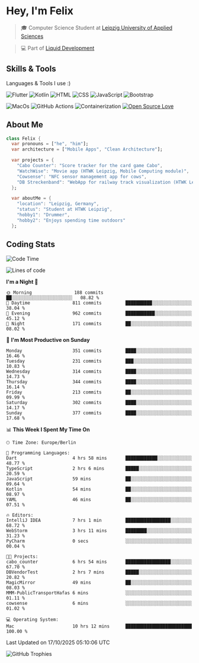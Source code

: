 # Hey, I'm Felix 
<!--
[![GitHub followers](https://img.shields.io/github/followers/flixcoo?style=social)](https://github.com/flixcoo)
[![GitHub stars](https://img.shields.io/github/stars/flixcoo?style=social)](https://github.com/flixcoo)
-->

> 🎓 Computer Science Student at [Leipzig University of Applied Sciences](https://htwk-leipzig.de)

>  💻 Part of [Liquid Development](https://github.com/LiquidDevelopmentDE)

<!-- ![Felix's GitHub stats](https://github-readme-stats.vercel.app/api?username=flixcoo&show_icons=true&theme=radical) -->
## Skills & Tools
Languages & Tools I use :)

![Flutter](https://img.shields.io/badge/Multi--Platform-Flutter-informational?style=flat&color=027DFD&logo=flutter&logoColor=027DFD)
![Kotlin](https://img.shields.io/badge/Android-Kotlin-informational?style=flat&color=7F52FF&logo=kotlin&logoColor=7F52FF)
![HTML](https://img.shields.io/badge/Web-HTML5-informational?style=flat&color=E34F26&logo=html5&logoColor=E34F26)
![CSS](https://img.shields.io/badge/Web-CSS3-informational?style=flat&color=F43059&logo=css&logoColor=F43059)
![JavaScript](https://img.shields.io/badge/Web-JavaScript-informational?style=flat&logo=javascript&color=F7DF1E)
![Bootstrap](https://img.shields.io/badge/Web-Bootstrap_5-informational?style=flat&color=7952B3&logo=bootstrap&logoColor=7952B3)

![MacOs](https://img.shields.io/badge/System-MacOS-informational?style=flat&logo=apple&logoColor=FFFFFF&color=222)
![GitHub Actions](https://img.shields.io/badge/CI/CD-GitHub_Actions-informational?style=flat&color=DD5D20&logo=github-actions&logoColor=DD5D20)
![Containerization](https://img.shields.io/badge/Containerization-Docker-informational?style=flat&color=2496ED&logo=docker&logoColor=2496ED)
[![Open Source Love](https://badges.frapsoft.com/os/v1/open-source.svg?v=102)](https://github.com/ellerbrock/open-source-badge/)

## About Me

```dart
class Felix {
  var pronouns = ["he", "him"];
  var architecture = ["Mobile Apps", "Clean Architecture"];

  var projects = {
    "Cabo Counter": "Score tracker for the card game Cabo",
    "WatchWise": "Movie app (HTWK Leipzig, Mobile Computing module)",
    "Cowsense": "NFC sensor management app for cows",
    "DB Streckenband": "WebApp for railway track visualization (HTWK Leipzig, Software Project module)"
  };

  var aboutMe = {
    "location": "Leipzig, Germany",
    "status": "Student at HTWK Leipzig",
    "hobby1": "Drummer",
    "hobby2": "Enjoys spending time outdoors"
  };
```

## Coding Stats
<!--START_SECTION:waka-->
![Code Time](http://img.shields.io/badge/Code%20Time-331%20hrs%2037%20mins-blue)

![Lines of code](https://img.shields.io/badge/From%20Hello%20World%20I%27ve%20Written-291.6%20thousand%20lines%20of%20code-blue)

**I'm a Night 🦉** 

```text
🌞 Morning                188 commits         ██░░░░░░░░░░░░░░░░░░░░░░░   08.82 % 
🌆 Daytime                811 commits         ██████████░░░░░░░░░░░░░░░   38.04 % 
🌃 Evening                962 commits         ███████████░░░░░░░░░░░░░░   45.12 % 
🌙 Night                  171 commits         ██░░░░░░░░░░░░░░░░░░░░░░░   08.02 % 
```
📅 **I'm Most Productive on Sunday** 

```text
Monday                   351 commits         ████░░░░░░░░░░░░░░░░░░░░░   16.46 % 
Tuesday                  231 commits         ███░░░░░░░░░░░░░░░░░░░░░░   10.83 % 
Wednesday                314 commits         ████░░░░░░░░░░░░░░░░░░░░░   14.73 % 
Thursday                 344 commits         ████░░░░░░░░░░░░░░░░░░░░░   16.14 % 
Friday                   213 commits         ██░░░░░░░░░░░░░░░░░░░░░░░   09.99 % 
Saturday                 302 commits         ████░░░░░░░░░░░░░░░░░░░░░   14.17 % 
Sunday                   377 commits         ████░░░░░░░░░░░░░░░░░░░░░   17.68 % 
```


📊 **This Week I Spent My Time On** 

```text
🕑︎ Time Zone: Europe/Berlin

💬 Programming Languages: 
Dart                     4 hrs 58 mins       ████████████░░░░░░░░░░░░░   48.77 % 
TypeScript               2 hrs 6 mins        █████░░░░░░░░░░░░░░░░░░░░   20.59 % 
JavaScript               59 mins             ██░░░░░░░░░░░░░░░░░░░░░░░   09.64 % 
Kotlin                   54 mins             ██░░░░░░░░░░░░░░░░░░░░░░░   08.97 % 
YAML                     46 mins             ██░░░░░░░░░░░░░░░░░░░░░░░   07.51 % 

🔥 Editors: 
IntelliJ IDEA            7 hrs 1 min         █████████████████░░░░░░░░   68.72 % 
WebStorm                 3 hrs 11 mins       ████████░░░░░░░░░░░░░░░░░   31.23 % 
PyCharm                  0 secs              ░░░░░░░░░░░░░░░░░░░░░░░░░   00.04 % 

🐱‍💻 Projects: 
cabo_counter             6 hrs 54 mins       █████████████████░░░░░░░░   67.70 % 
DBVendorTest             2 hrs 7 mins        █████░░░░░░░░░░░░░░░░░░░░   20.82 % 
MagicMirror              49 mins             ██░░░░░░░░░░░░░░░░░░░░░░░   08.03 % 
MMM-PublicTransportHafas 6 mins              ░░░░░░░░░░░░░░░░░░░░░░░░░   01.11 % 
cowsense                 6 mins              ░░░░░░░░░░░░░░░░░░░░░░░░░   01.02 % 

💻 Operating System: 
Mac                      10 hrs 12 mins      █████████████████████████   100.00 % 
```


 Last Updated on 17/10/2025 05:10:06 UTC
<!--END_SECTION:waka-->

![GitHub Trophies](https://github-profile-trophy.vercel.app/?username=flixcoo&theme=onedark&row=1)
